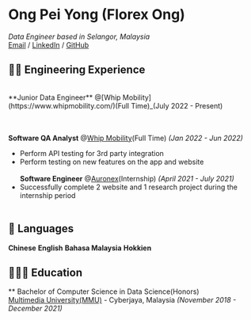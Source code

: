 # Ong Pei Yong (Florex Ong)
_Data Engineer based in Selangor, Malaysia_<br>
[Email](mailto:florexong99@gmail.com) / [LinkedIn](https://www.linkedin.com/in/ong-pei-yong-4a9b10175/) / [GitHub](https://github.com/florexong)

## 👨‍💻 Engineering Experience
<br>
**Junior Data Engineer** @[Whip Mobility](https://www.whipmobility.com/)(Full Time)_(July 2022 - Present)
 
<br><br>
**Software QA Analyst** @[Whip Mobility](https://www.whipmobility.com/)(Full Time) _(Jan 2022 - Jun 2022)_ <br>
  - Perform API testing for 3rd party integration
  - Perform testing on new features on the app and website
<br><br>
**Software Engineer** @[Auronex](https://auronex.com)(Internship) _(April 2021 - July 2021)_ <br>
  - Successfully complete 2 website and 1 research project during the internship period
<br><br>
## 💬 Languages
**Chinese**
**English**
**Bahasa Malaysia**
**Hokkien**

## 🧑🏽‍🎓 Education
** Bachelor of Computer Science in Data Science(Honors)<br>
[Multimedia University(MMU)](https://www.mmu.edu.my/) - Cyberjaya, Malaysia _(November 2018 - December 2021)_ <br>

